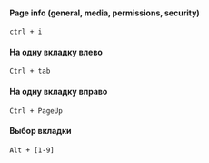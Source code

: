 #### Page info (general, media, permissions, security) 
```
ctrl + i
``` 
#### На одну вкладку влево 
`Ctrl + tab`
#### На одну вкладку вправо
`Ctrl + PageUp`
#### Выбор вкладки 
`Alt + [1-9]`
